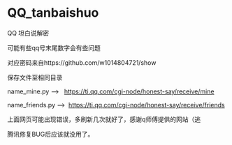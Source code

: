 # QQ_tanbaishuo
QQ 坦白说解密

可能有些qq号末尾数字会有些问题

对应密码来自https://github.com/w1014804721/show

保存文件至相同目录

name_mine.py  -->   https://ti.qq.com/cgi-node/honest-say/receive/mine 

name_friends.py  -->  https://ti.qq.com/cgi-node/honest-say/receive/friends

上面网页可能出现错误，多刷新几次就好了，感谢q师傅提供的网站（逃

腾讯修复BUG后应该就没用了。
